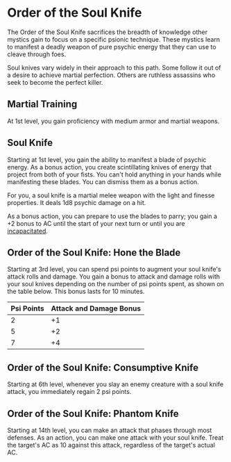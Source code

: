 # Order of the Soul Knife

The Order of the Soul Knife sacrifices the breadth of knowledge other mystics gain to focus on a specific psionic technique. These mystics learn to manifest a deadly weapon of pure psychic energy that they can use to cleave through foes.

Soul knives vary widely in their approach to this path. Some follow it out of a desire to achieve martial perfection. Others are ruthless assassins who seek to become the perfect killer.

## Martial Training

At 1st level, you gain proficiency with medium armor and martial weapons.

## Soul Knife

Starting at 1st level, you gain the ability to manifest a blade of psychic energy. As a bonus action, you create scintillating knives of energy that project from both of your fists. You can't hold anything in your hands while manifesting these blades. You can dismiss them as a bonus action.

For you, a soul knife is a martial melee weapon with the light and finesse properties. It deals 1d8 psychic damage on a hit.

As a bonus action, you can prepare to use the blades to parry; you gain a +2 bonus to AC until the start of your next turn or until you are [incapacitated](https://5etools.com/conditionsdiseases.html#incapacitated_phb).

## Order of the Soul Knife: Hone the Blade

Starting at 3rd level, you can spend psi points to augment your soul knife's attack rolls and damage. You gain a bonus to attack and damage rolls with your soul knives depending on the number of psi points spent, as shown on the table below. This bonus lasts for 10 minutes.

| Psi Points | Attack and Damage Bonus |
| :--- | :--- |
| 2 | +1 |
| 5 | +2 |
| 7 | +4 |

## Order of the Soul Knife: Consumptive Knife

Starting at 6th level, whenever you slay an enemy creature with a soul knife attack, you immediately regain 2 psi points.

## Order of the Soul Knife: Phantom Knife

Starting at 14th level, you can make an attack that phases through most defenses. As an action, you can make one attack with your soul knife. Treat the target's AC as 10 against this attack, regardless of the target's actual AC.

